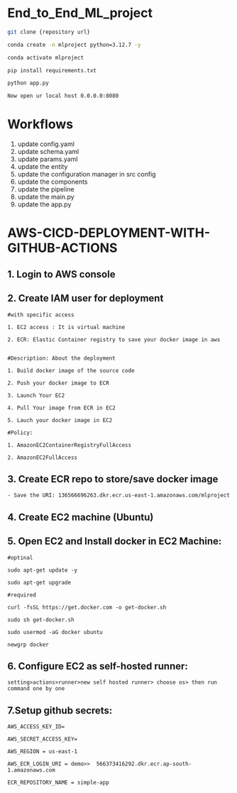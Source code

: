 # End_to_End_ML_project

``` bash
git clone {repository url} 

```
``` bash
conda create -n mlproject python=3.12.7 -y
```
``` bash
conda activate mlproject
```
``` bash
pip install requirements.txt
```
``` bash
python app.py
```
``` bash
Now open ur local host 0.0.0.0:8080
```

# Workflows
1. update config.yaml
2. update schema.yaml
3. update params.yaml
4. update the entity
5. update the configuration manager in src config
6. update the components
7. update the pipeline
8. update the main.py
9. update the app.py

# AWS-CICD-DEPLOYMENT-WITH-GITHUB-ACTIONS

## 1. Login to AWS console

## 2. Create IAM user for deployment
    #with specific access

    1. EC2 access : It is virtual machine

    2. ECR: Elastic Container registry to save your docker image in aws


    #Description: About the deployment

    1. Build docker image of the source code

    2. Push your docker image to ECR

    3. Launch Your EC2 

    4. Pull Your image from ECR in EC2

    5. Lauch your docker image in EC2

    #Policy:

    1. AmazonEC2ContainerRegistryFullAccess

    2. AmazonEC2FullAccess
## 3. Create ECR repo to store/save docker image
    - Save the URI: 136566696263.dkr.ecr.us-east-1.amazonaws.com/mlproject
## 4. Create EC2 machine (Ubuntu)

## 5. Open EC2 and Install docker in EC2 Machine:
    #optinal

    sudo apt-get update -y

    sudo apt-get upgrade

    #required

    curl -fsSL https://get.docker.com -o get-docker.sh

    sudo sh get-docker.sh

    sudo usermod -aG docker ubuntu

    newgrp docker

## 6. Configure EC2 as self-hosted runner:
    setting>actions>runner>new self hosted runner> choose os> then run command one by one

## 7.Setup github secrets:
    AWS_ACCESS_KEY_ID=

    AWS_SECRET_ACCESS_KEY=

    AWS_REGION = us-east-1

    AWS_ECR_LOGIN_URI = demo>>  566373416292.dkr.ecr.ap-south-1.amazonaws.com

    ECR_REPOSITORY_NAME = simple-app

